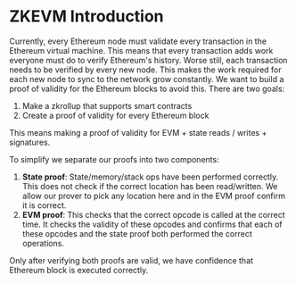 # ZKEVM Introduction

Currently, every Ethereum node must validate every transaction in the Ethereum virtual machine. This means that every transaction adds work everyone must do to verify Ethereum's history. Worse still, each transaction needs to be verified by every new node. This makes the work required for each new node to sync to the network grow constantly. We want to build a proof of validity for the Ethereum blocks to avoid this. There are two goals:
1. Make a zkrollup that supports smart contracts
2. Create a proof of validity for every Ethereum block

This means making a proof of validity for EVM + state reads / writes + signatures.

To simplify we separate our proofs into two components:
1. **State proof**: State/memory/stack ops have been performed correctly. This does not check if the correct location has been read/written. We allow our prover to pick any location here and in the EVM proof confirm it is correct.
2. **EVM proof**: This checks that the correct opcode is called at the correct time. It checks the validity of these opcodes and confirms that each of these opcodes and the state proof both performed the correct operations.

Only after verifying both proofs are valid, we have confidence that Ethereum block is executed correctly.

